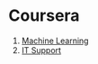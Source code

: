 # Coursera
1. [Machine Learning](https://github.com/Fahrililham/Coursera/tree/Machine-Learning)
2. [IT Support](https://github.com/Fahrililham/Coursera/tree/IT-Support)
